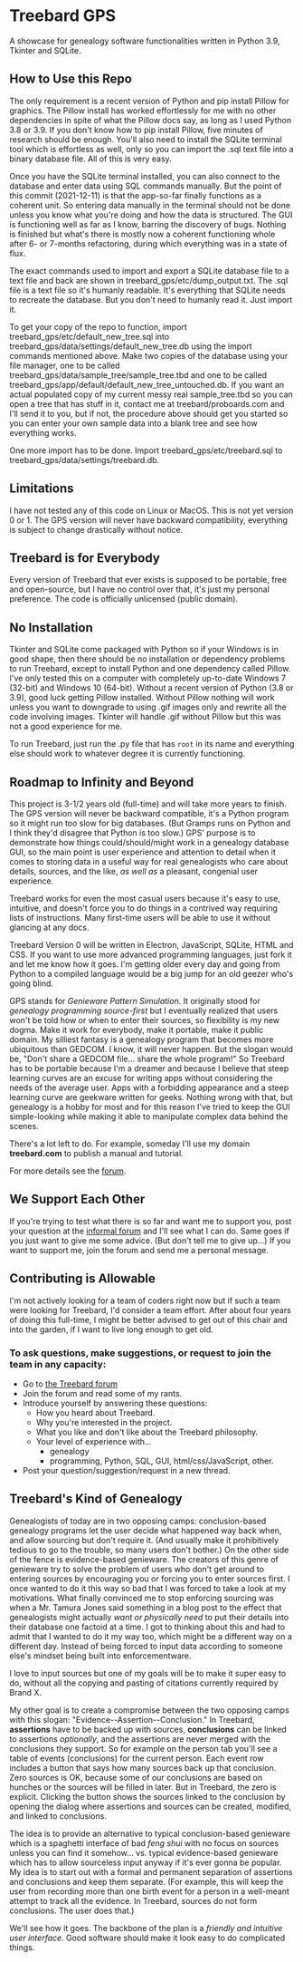 # Treebard GPS

A showcase for genealogy software functionalities written in Python 3.9, Tkinter and SQLite.

## How to Use this Repo

The only requirement is a recent version of Python and pip install Pillow for graphics. The Pillow install has worked effortlessly for me with no other dependencies in spite of what the Pillow docs say, as long as I used Python 3.8 or 3.9. If you don't know how to pip install Pillow, five minutes of research should be enough. You'll also need to install the SQLite terminal tool which is effortless as well, only so you can import the .sql text file into a binary database file. All of this is very easy. 

Once you have the SQLite terminal installed, you can also connect to the database and enter data using SQL commands manually. But the point of this commit (2021-12-11) is that the app-so-far finally functions as a coherent unit. So entering data manually in the terminal should not be done unless you know what you're doing and how the data is structured. The GUI is functioning well as far as I know, barring the discovery of bugs. Nothing is finished but what's there is mostly now a coherent functioning whole after 6- or 7-months refactoring, during which everything was in a state of flux.

The exact commands used to import and export a SQLite database file to a text file and back are shown in treebard_gps/etc/dump_output.txt. The .sql file is a text file so it's humanly readable. It's everything that SQLite needs to recreate the database. But you don't need to humanly read it. Just import it.

To get your copy of the repo to function, import treebard_gps/etc/default_new_tree.sql into treebard_gps/data/settings/default_new_tree.db using the import commands mentioned above. Make two copies of the database using your file manager, one to be called treebard_gps/data/sample_tree/sample_tree.tbd and one to be called treebard_gps/app/default/default_new_tree_untouched.db. If you want an actual populated copy of my current messy real sample_tree.tbd so you can open a tree that has stuff in it, contact me at treebard/proboards.com and I'll send it to you, but if not, the procedure above should get you started so you can enter your own sample data into a blank tree and see how everything works.

One more import has to be done. Import treebard_gps/etc/treebard.sql to treebard_gps/data/settings/treebard.db.

## Limitations

I have not tested any of this code on Linux or MacOS. This is not yet version 0 or 1. The GPS version will never have backward compatibility, everything is subject to change drastically without notice. 

## Treebard is for Everybody

Every version of Treebard that ever exists is supposed to be portable, free and open-source, but I have no control over that, it's just my personal preference. The code is officially unlicensed (public domain).

## No Installation

Tkinter and SQLite come packaged with Python so if your Windows is in good shape, then there should be no installation or dependency problems to run Treebard, except to install Python and one dependency called Pillow. I've only tested this on a computer with completely up-to-date Windows 7 (32-bit) and Windows 10 (64-bit). Without a recent version of Python (3.8 or 3.9), good luck getting Pillow installed. Without Pillow nothing will work unless you want to downgrade to using .gif images only and rewrite all the code involving images. Tkinter will handle .gif without Pillow but this was not a good experience for me.

To run Treebard, just run the .py file that has `root` in its name and everything else should work to whatever degree it is currently functioning.

## Roadmap to Infinity and Beyond

This project is 3-1/2 years old (full-time) and will take more years to finish. The GPS version will never be backward compatible, it's a Python program so it might run too slow for big databases. (But Gramps runs on Python and I think they'd disagree that Python is too slow.) GPS' purpose is to demonstrate how things could/should/might work in a genealogy database GUI, so the main point is user experience and attention to detail when it comes to storing data in a useful way for real genealogists who care about details, sources, and the like, *as well as* a pleasant, congenial user experience.

Treebard works for even the most casual users because it's easy to use, intuitive, and doesn't force you to do things in a contrived way requiring lists of instructions. Many first-time users will be able to use it without glancing at any docs.

Treebard Version 0 will be written in Electron, JavaScript, SQLite, HTML and CSS. If you want to use more advanced programming languages, just fork it and let me know how it goes. I'm getting older every day and going from Python to a compiled language would be a big jump for an old geezer who's going blind.

GPS stands for _Genieware Pattern Simulation_. It originally stood for _genealogy programming source-first_ but I eventually realized that users won't be told how or when to enter their sources, so flexibility is my new dogma. Make it work for everybody, make it portable, make it public domain. My silliest fantasy is a genealogy program that becomes more ubiquitous than GEDCOM. I know, it will never happen. But the slogan would be, "Don't share a GEDCOM file... share the whole program!" So Treebard has to be portable because I'm a dreamer and because I believe that steep learning curves are an excuse for writing apps without considering the needs of the average user. Apps with a forbidding appearance and a steep learning curve are geekware written for geeks. Nothing wrong with that, but genealogy is a hobby for most and for this reason I've tried to keep the GUI simple-looking while making it able to manipulate complex data behind the scenes.

There's a lot left to do. For example, someday I'll use my domain **treebard.com** to publish a manual and tutorial.

For more details see the [forum](https://treebard.proboards.com/thread/22/history-future-treebard-project).

## We Support Each Other

If you're trying to test what there is so far and want me to support you, post your question at the [informal forum](https://treebard.proboards.com) and I'll see what I can do. Same goes if you just want to give me some advice. (But don't tell me to give up...) If you want to support me, join the forum and send me a personal message. 

## Contributing is Allowable

I'm not actively looking for a team of coders right now but if such a team were looking for Treebard, I'd consider a team effort. After about four years of doing this full-time, I might be better advised to get out of this chair and into the garden, if I want to live long enough to get old.

### To ask questions, make suggestions, or request to join the team in any capacity:

* Go to [the Treebard forum](https://treebard.proboards.com)
* Join the forum and read some of my rants.
* Introduce yourself by answering these questions: 
  * How you heard about Treebard.
  * Why you're interested in the project.
  * What you like and don't like about the Treebard philosophy.
  * Your level of experience with...
    * genealogy
    * programming, Python, SQL, GUI, html/css/JavaScript, other.
* Post your question/suggestion/request in a new thread.

## Treebard's Kind of Genealogy

Genealogists of today are in two opposing camps: conclusion-based genealogy programs let the user decide what happened way back when, and allow sourcing but don't require it. (And usually make it prohibitively tedious to go to the trouble, so many users don't bother.) On the other side of the fence is evidence-based genieware. The creators of this genre of genieware try to solve the problem of users who don't get around to entering sources by encouraging you or forcing you to enter sources first. I once wanted to do it this way so bad that I was forced to take a look at my motivations. What finally convinced me to stop enforcing sourcing was when a Mr. Tamura Jones said something in a blog post to the effect that genealogists might actually _want or physically need_ to put their details into their database one factoid at a time. I got to thinking about this and had to admit that I wanted to do it my way too, which might be a different way on a different day. Instead of being forced to input data according to someone else's mindset being built into enforcementware.

I love to input sources but one of my goals will be to make it super easy to do, without all the copying and pasting of citations currently required by Brand X.

My other goal is to create a compromise between the two opposing camps with this slogan: "Evidence--Assertion--Conclusion." In Treebard, **assertions** have to be backed up with sources, **conclusions** can be linked to assertions *optionally*, and the assertions are never merged with the conclusions they support. So for example on the person tab you'll see a table of events (conclusions) for the current person. Each event row includes a button that says how many sources back up that conclusion. Zero sources is OK, because some of our conclusions are based on hunches or the sources will be filled in later. But in Treebard, the zero is explicit. Clicking the button shows the sources linked to the conclusion by opening the dialog where assertions and sources can be created, modified, and linked to conclusions.

The idea is to provide an alternative to typical conclusion-based genieware which is a spaghetti interface of bad _feng shui_ with no focus on sources unless you can find it somehow... vs. typical evidence-based genieware which has to allow sourceless input anyway if it's ever gonna be popular. My idea is to start out with a formal and permanent separation of assertions and conclusions and keep them separate. (For example, this will keep the user from recording more than one birth event for a person in a well-meant attempt to track all the evidence. In Treebard, sources do not form conclusions. The user does that.) 

We'll see how it goes. The backbone of the plan is a _friendly and intuitive user interface_. Good software should make it look easy to do complicated things.
